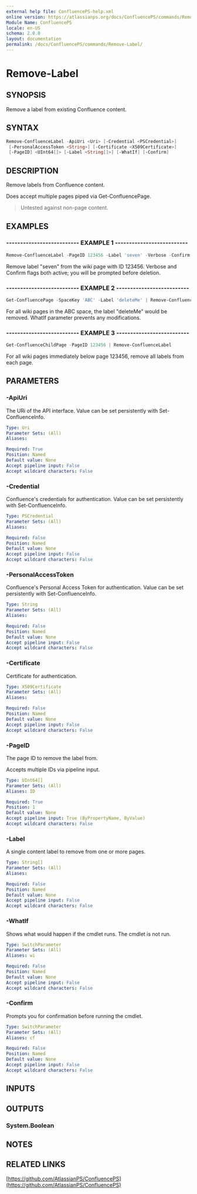```yaml
---
external help file: ConfluencePS-help.xml
online version: https://atlassianps.org/docs/ConfluencePS/commands/Remove-Label/
Module Name: ConfluencePS
locale: en-US
schema: 2.0.0
layout: documentation
permalink: /docs/ConfluencePS/commands/Remove-Label/
---
```

# Remove-Label

## SYNOPSIS

Remove a label from existing Confluence content.

## SYNTAX

```powershell
Remove-ConfluenceLabel -ApiUri <Uri> [-Credential <PSCredential>]
 [-PersonalAccessToken <String>] [-Certificate <X509Certificate>]
 [-PageID] <UInt64[]> [-Label <String[]>] [-WhatIf] [-Confirm]
```

## DESCRIPTION

Remove labels from Confluence content.

Does accept multiple pages piped via Get-ConfluencePage.

> Untested against non-page content.

## EXAMPLES

### -------------------------- EXAMPLE 1 --------------------------

```powershell
Remove-ConfluenceLabel -PageID 123456 -Label 'seven' -Verbose -Confirm
```

Remove label "seven" from the wiki page with ID 123456.
Verbose and Confirm flags both active; you will be prompted before deletion.

### -------------------------- EXAMPLE 2 --------------------------

```powershell
Get-ConfluencePage -SpaceKey 'ABC' -Label 'deleteMe' | Remove-ConfluenceLabel -Label 'deleteMe' -WhatIf
```

For all wiki pages in the ABC space, the label "deleteMe" would be removed.
WhatIf parameter prevents any modifications.

### -------------------------- EXAMPLE 3 --------------------------

```powershell
Get-ConfluenceChildPage -PageID 123456 | Remove-ConfluenceLabel
```

For all wiki pages immediately below page 123456, remove all labels from each page.

## PARAMETERS

### -ApiUri

The URi of the API interface.
Value can be set persistently with Set-ConfluenceInfo.

```yaml
Type: Uri
Parameter Sets: (All)
Aliases:

Required: True
Position: Named
Default value: None
Accept pipeline input: False
Accept wildcard characters: False
```

### -Credential

Confluence's credentials for authentication.
Value can be set persistently with Set-ConfluenceInfo.

```yaml
Type: PSCredential
Parameter Sets: (All)
Aliases:

Required: False
Position: Named
Default value: None
Accept pipeline input: False
Accept wildcard characters: False
```

### -PersonalAccessToken

Confluence's Personal Access Token for authentication.
Value can be set persistently with Set-ConfluenceInfo.

```yaml
Type: String
Parameter Sets: (All)
Aliases:

Required: False
Position: Named
Default value: None
Accept pipeline input: False
Accept wildcard characters: False
```

### -Certificate

Certificate for authentication.

```yaml
Type: X509Certificate
Parameter Sets: (All)
Aliases:

Required: False
Position: Named
Default value: None
Accept pipeline input: False
Accept wildcard characters: False
```

### -PageID

The page ID to remove the label from.

Accepts multiple IDs via pipeline input.

```yaml
Type: UInt64[]
Parameter Sets: (All)
Aliases: ID

Required: True
Position: 1
Default value: None
Accept pipeline input: True (ByPropertyName, ByValue)
Accept wildcard characters: False
```

### -Label

A single content label to remove from one or more pages.

```yaml
Type: String[]
Parameter Sets: (All)
Aliases:

Required: False
Position: Named
Default value: None
Accept pipeline input: False
Accept wildcard characters: False
```

### -WhatIf

Shows what would happen if the cmdlet runs.
The cmdlet is not run.

```yaml
Type: SwitchParameter
Parameter Sets: (All)
Aliases: wi

Required: False
Position: Named
Default value: None
Accept pipeline input: False
Accept wildcard characters: False
```

### -Confirm

Prompts you for confirmation before running the cmdlet.

```yaml
Type: SwitchParameter
Parameter Sets: (All)
Aliases: cf

Required: False
Position: Named
Default value: None
Accept pipeline input: False
Accept wildcard characters: False
```

## INPUTS

## OUTPUTS

### System.Boolean

## NOTES

## RELATED LINKS

[https://github.com/AtlassianPS/ConfluencePS](https://github.com/AtlassianPS/ConfluencePS)

